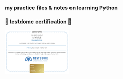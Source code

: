 ### my practice files & notes on learning Python

### 📜 [testdome certification](https://app.testdome.com/cert/f540c6b6aaef4e758d9c0104873fab7b) 🐍


[<img src="./testdome-python-cert.png" width="200px"/>](https://app.testdome.com/cert/f540c6b6aaef4e758d9c0104873fab7b)